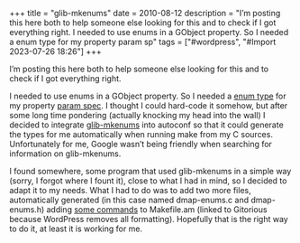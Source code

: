 +++
title = "glib-mkenums"
date = 2010-08-12
description = "I’m posting this here both to help someone else looking for this and to check if I got everything right.   I needed to use enums in a GObject property. So I needed a enum type for my property param sp"
tags = ["#wordpress", "#Import 2023-07-26 18:26"]
+++

<p>I&#8217;m posting this here both to help someone else looking for this and to check if I got everything right.</p>
<p>I needed to use enums in a GObject property. So I needed a <a href="http://library.gnome.org/devel/gobject/unstable/gobject-Enumeration-and-Flag-Types.html">enum type</a> for my property <a href="http://library.gnome.org/devel/gobject/unstable/gobject-Standard-Parameter-and-Value-Types.html#g-param-spec-enum">param spec</a>. I thought I could hard-code it somehow, but after some long time pondering (actually knocking my head into the wall) I decided to integrate <a href="http://library.gnome.org/devel/gobject/unstable/glib-mkenums.html">glib-mkenums</a> into autoconf so that it could generate the types for me automatically when running make from my C sources. Unfortunately for me, Google wasn&#8217;t being friendly when searching for information on glib-mkenums.</p>
<p>I found somewhere, some program that used glib-mkenums in a simple way (sorry, I forgot where I fount it), close to what I had in mind, so I decided to adapt it to my needs. What I had to do was to add two more files, automatically generated (in this case named dmap-enums.c and dmap-enums.h) adding <a href="http://gitorious.org/arosenfeld-gsoc-2010/libdmapsharing/blobs/c7c495219221e6d90dc581822262c99563894011/libdmapsharing/Makefile.am#line103">some commands</a> to Makefile.am (linked to Gitorious because WordPress removes all formatting). Hopefully that is the right way to do it, at least it is working for me.</p>